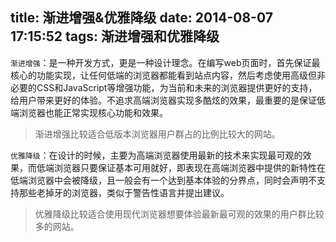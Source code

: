 title: 渐进增强&优雅降级
date: 2014-08-07 17:15:52
tags: 渐进增强和优雅降级
---

`渐进增强`：是一种开发方式，更是一种设计理念。在编写web页面时，首先保证最核心的功能实现，让任何低端的浏览器都能看到站点内容，然后考虑使用高级但非必要的CSS和JavaScript等增强功能，为当前和未来的浏览器提供更好的支持，给用户带来更好的体验。不追求高端浏览器实现多酷炫的效果，最重要的是保证低端浏览器也能正常实现核心功能和效果。

>渐进增强比较适合低版本浏览器用户群占的比例比较大的网站。

`优雅降级`：在设计的时候，主要为高端浏览器使用最新的技术来实现最可观的效果，而低端浏览器只要保证基本可用就好，即表现在高端浏览器中提供的新特性在低端浏览器中会被降级，且一般会有一个达到基本体验的分界点，同时会声明不支持那些老掉牙的浏览器，类似于警告性语言并提出建议。

>优雅降级比较适合使用现代浏览器想要体验最新最可观的效果的用户群比较多的网站。